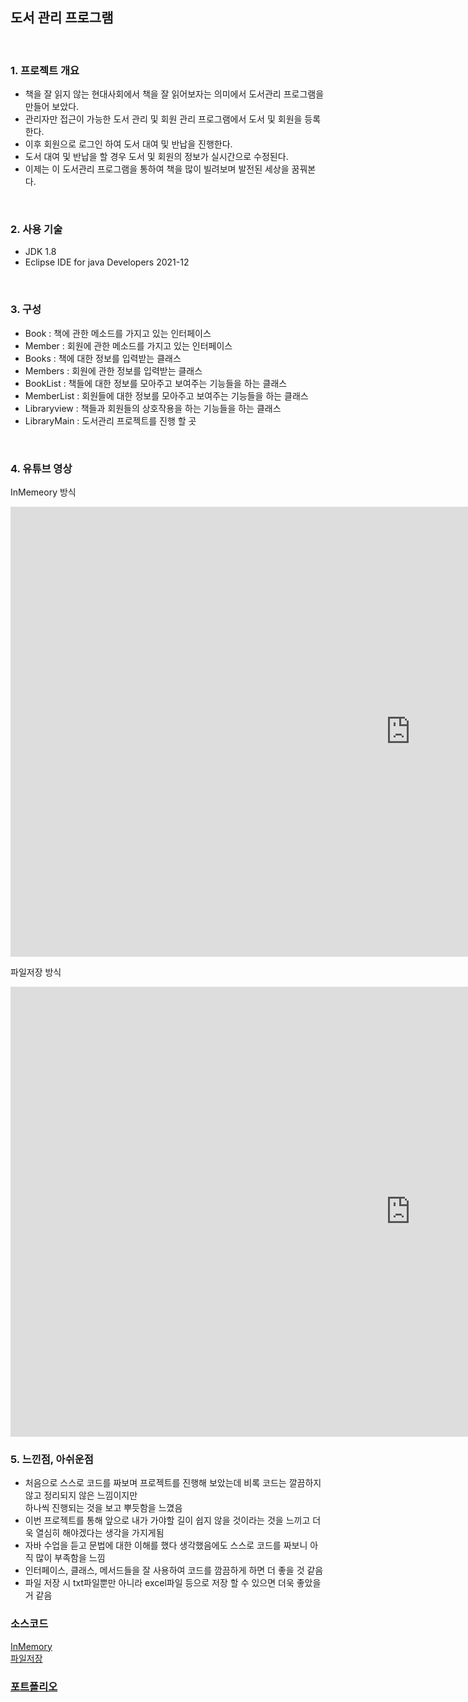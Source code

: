 ## 도서 관리 프로그램
<br>

### 1. 프로젝트 개요
 - 책을 잘 읽지 않는 현대사회에서 책을 잘 읽어보자는 의미에서 도서관리 프로그램을 만들어 보았다.
 - 관리자만 접근이 가능한 도서 관리 및 회원 관리 프로그램에서 도서 및 회원을 등록 한다.
 - 이후 회원으로 로그인 하여 도서 대여 및 반납을 진행한다.
 - 도서 대여 및 반납을 할 경우 도서 및 회원의 정보가 실시간으로 수정된다.
 - 이제는 이 도서관리 프로그램을 통하여 책을 많이 빌려보며 발전된 세상을 꿈꿔본다.
<br>

### 2. 사용 기술
 - JDK 1.8
 - Eclipse IDE for java Developers 2021-12

<br>

### 3. 구성
 - Book : 책에 관한 메소드를 가지고 있는 인터페이스
 - Member : 회원에 관한 메소드를 가지고 있는 인터페이스
 - Books : 책에 대한 정보를 입력받는 클래스
 - Members : 회원에 관한 정보를 입력받는 클래스
 - BookList : 책들에 대한 정보를 모아주고 보여주는 기능들을 하는 클래스
 - MemberList : 회원들에 대한 정보를 모아주고 보여주는 기능들을 하는 클래스
 - Libraryview : 책들과 회원들의 상호작용을 하는 기능들을 하는 클래스
 - LibraryMain : 도서관리 프로젝트를 진행 할 곳

<br>

### 4. 유튜브 영상
InMemeory 방식
<iframe width="1280" height="720" src="https://www.youtube.com/embed/Ccl5q5jw9oM" title="YouTube video player" frameborder="0" allow="accelerometer; autoplay; clipboard-write; encrypted-media; gyroscope; picture-in-picture" allowfullscreen></iframe>

파일저장 방식
<iframe width="1280" height="720" src="https://www.youtube.com/embed/0a6Hn6GaTGs" title="YouTube video player" frameborder="0" allow="accelerometer; autoplay; clipboard-write; encrypted-media; gyroscope; picture-in-picture" allowfullscreen></iframe>

<br>

### 5. 느낀점, 아쉬운점
 - 처음으로 스스로 코드를 짜보며 프로젝트를 진행해 보았는데 비록 코드는 깔끔하지 않고 정리되지 않은 느낌이지만<br>
 하나씩 진행되는 것을 보고 뿌듯함을 느꼈음
 - 이번 프로젝트를 통해 앞으로 내가 가야할 길이 쉽지 않을 것이라는 것을 느끼고 더욱 열심히 해야겠다는 생각을 가지게됨
 - 자바 수업을 듣고 문법에 대한 이해를 했다 생각했음에도 스스로 코드를 짜보니 아직 많이 부족함을 느낌
 - 인터페이스, 클래스, 메서드들을 잘 사용하여 코드를 깜끔하게 하면 더 좋을 것 같음
 - 파일 저장 시 txt파일뿐만 아니라 excel파일 등으로 저장 할 수 있으면 더욱 좋았을거 같음


### 소스코드
[InMemory](https://github.com/cdj6995/LibraryProgram/tree/main/Project01) <br>
[파일저장](https://github.com/cdj6995/LibraryProgram/tree/main/ProjectIO01)

### [포트폴리오](https://cdj6995.github.io/LibraryProgram/)
